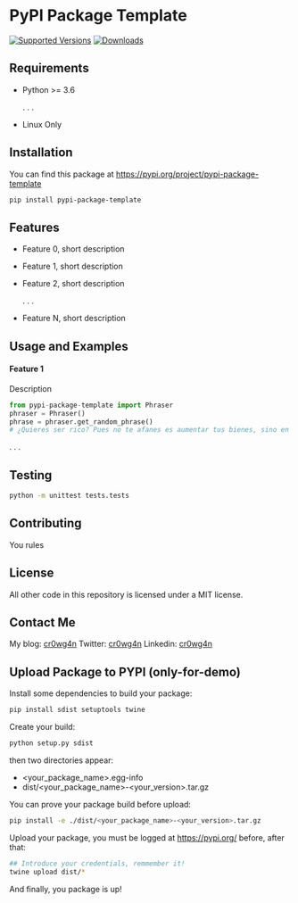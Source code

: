 
# PyPI Package Template

[![Supported Versions](https://img.shields.io/pypi/pyversions/kibana-api.svg)](https://pypi.org/project/kibana-api/)
[![Downloads](https://pepy.tech/badge/kibana-api/month)](https://pepy.tech/project/kibana-api/)

## Requirements
 * Python >= 3.6

    . . .
    
 * Linux Only


## Installation

You can find this package at https://pypi.org/project/pypi-package-template

```bash
pip install pypi-package-template
```

## Features
* Feature 0, short description
* Feature 1, short description
* Feature 2, short description

    . . .

* Feature N, short description



## Usage and Examples

#### Feature 1 

Description 
```python
from pypi-package-template import Phraser
phraser = Phraser()
phrase = phraser.get_random_phrase()
# ¿Quieres ser rico? Pues no te afanes es aumentar tus bienes, sino en disminuir tu codicia (Epicuro )
```

 . . .

## Testing

```bash
python -m unittest tests.tests 
```

## Contributing

You rules

## License
All other code in this repository is licensed under a MIT license.

## Contact Me

My blog: [cr0wg4n](https://cr0wg4n.medium.com/) 
Twitter: [cr0wg4n](https://twitter.com/cr0wg4n) 
Linkedin: [cr0wg4n](https://www.linkedin.com/in/cr0wg4n/) 


## Upload Package to PYPI (only-for-demo)

Install some dependencies to build your package:
```bash
pip install sdist setuptools twine
```


Create your build:
```bash
python setup.py sdist
```

then two directories appear:
- <your_package_name>.egg-info
- dist/<your_package_name>-<your_version>.tar.gz

You can prove your package build before upload:
```bash
pip install -e ./dist/<your_package_name>-<your_version>.tar.gz
```

Upload your package, you must be logged at https://pypi.org/ before, after that:
```bash
## Introduce your credentials, remmember it!
twine upload dist/*
```

And finally, you package is up!

